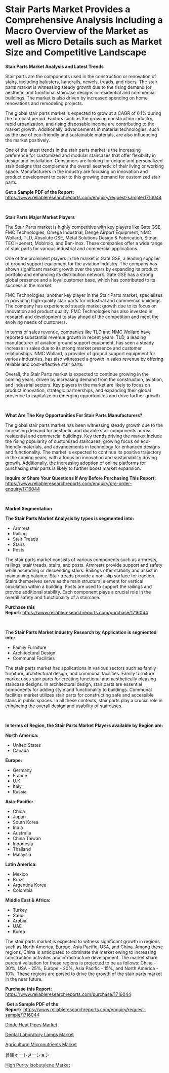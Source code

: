<p><h1>Stair Parts Market Provides a Comprehensive Analysis Including a Macro Overview of the Market as well as Micro Details such as Market Size and Competitive Landscape</h1></p><p><strong>Stair Parts Market Analysis and Latest Trends</strong></p>
<p><p>Stair parts are the components used in the construction or renovation of stairs, including balusters, handrails, newels, treads, and risers. The stair parts market is witnessing steady growth due to the rising demand for aesthetic and functional staircase designs in residential and commercial buildings. The market is also driven by increased spending on home renovations and remodeling projects.</p><p>The global stair parts market is expected to grow at a CAGR of 6.1% during the forecast period. Factors such as the growing construction industry, rapid urbanization, and rising disposable income are contributing to the market growth. Additionally, advancements in material technologies, such as the use of eco-friendly and sustainable materials, are also influencing the market positively.</p><p>One of the latest trends in the stair parts market is the increasing preference for customized and modular staircases that offer flexibility in design and installation. Consumers are looking for unique and personalized stair designs that complement the overall aesthetic of their living or working space. Manufacturers in the industry are focusing on innovation and product development to cater to this growing demand for customized stair parts.</p></p>
<p><strong>Get a Sample PDF of the Report:&nbsp;</strong> <a href="https://www.reliableresearchreports.com/enquiry/request-sample/1716044">https://www.reliableresearchreports.com/enquiry/request-sample/1716044</a></p>
<p>&nbsp;</p>
<p><strong>Stair Parts Major Market Players</strong></p>
<p><p>The Stair Parts market is highly competitive with key players like Gate GSE, FMC Technologies, Omega Industrial, Denge Airport Equipment, NMC Wollard, TLD, Absolute GSE, Metal Solutions Design & Fabrication, Sitnar, TEC Huenert, Mobirolo, and Ban-Inox. These companies offer a wide range of stair parts for various industrial and commercial applications.</p><p>One of the prominent players in the market is Gate GSE, a leading supplier of ground support equipment for the aviation industry. The company has shown significant market growth over the years by expanding its product portfolio and enhancing its distribution network. Gate GSE has a strong global presence and a loyal customer base, which has contributed to its success in the market.</p><p>FMC Technologies, another key player in the Stair Parts market, specializes in providing high-quality stair parts for industrial and commercial buildings. The company has experienced steady market growth due to its focus on innovation and product quality. FMC Technologies has also invested in research and development to stay ahead of the competition and meet the evolving needs of customers.</p><p>In terms of sales revenue, companies like TLD and NMC Wollard have reported substantial revenue growth in recent years. TLD, a leading manufacturer of aviation ground support equipment, has seen a steady increase in sales due to its strong market presence and customer relationships. NMC Wollard, a provider of ground support equipment for various industries, has also witnessed a growth in sales revenue by offering reliable and cost-effective stair parts.</p><p>Overall, the Stair Parts market is expected to continue growing in the coming years, driven by increasing demand from the construction, aviation, and industrial sectors. Key players in the market are likely to focus on product innovation, strategic partnerships, and expanding their global presence to capitalize on emerging opportunities and drive further growth.</p></p>
<p>&nbsp;</p>
<p><strong>What Are The Key Opportunities For Stair Parts Manufacturers?</strong></p>
<p><p>The global stair parts market has been witnessing steady growth due to the increasing demand for aesthetic and durable stair components across residential and commercial buildings. Key trends driving the market include the rising popularity of customized staircases, growing focus on eco-friendly materials, and advancements in technology for enhanced designs and functionality. The market is expected to continue its positive trajectory in the coming years, with a focus on innovation and sustainability driving growth. Additionally, the increasing adoption of online platforms for purchasing stair parts is likely to further boost market expansion.</p></p>
<p><strong>Inquire or Share Your Questions If Any Before Purchasing This Report:</strong> <a href="https://www.reliableresearchreports.com/enquiry/pre-order-enquiry/1716044">https://www.reliableresearchreports.com/enquiry/pre-order-enquiry/1716044</a></p>
<p>&nbsp;</p>
<p><strong>Market Segmentation</strong></p>
<p><strong>The Stair Parts Market Analysis by types is segmented into:</strong></p>
<p><ul><li>Armrest</li><li>Railing</li><li>Stair Treads</li><li>Stairs</li><li>Posts</li></ul></p>
<p><p>The stair parts market consists of various components such as armrests, railings, stair treads, stairs, and posts. Armrests provide support and safety while ascending or descending stairs. Railings offer stability and assist in maintaining balance. Stair treads provide a non-slip surface for traction. Stairs themselves serve as the main structural element for vertical circulation within a building. Posts are used to support the railings and provide additional stability. Each component plays a crucial role in the overall safety and functionality of a staircase.</p></p>
<p><strong>Purchase this Report:&nbsp;</strong><a href="https://www.reliableresearchreports.com/purchase/1716044">https://www.reliableresearchreports.com/purchase/1716044</a></p>
<p>&nbsp;</p>
<p><strong>The Stair Parts Market Industry Research by Application is segmented into:</strong></p>
<p><ul><li>Family Furniture</li><li>Architectural Design</li><li>Communal Facilities</li></ul></p>
<p><p>The stair parts market has applications in various sectors such as family furniture, architectural design, and communal facilities. Family furniture market uses stair parts for creating functional and aesthetically pleasing staircase designs. In architectural design, stair parts are essential components for adding style and functionality to buildings. Communal facilities market utilizes stair parts for constructing safe and accessible stairs in public spaces. In all these contexts, stair parts play a crucial role in enhancing the overall design and usability of staircases.</p></p>
<p>&nbsp;</p>
<p><strong>In terms of Region, the Stair Parts Market Players available by Region are:</strong></p>
<p>
    <p> <strong> North America: </strong>
        <ul>
            <li>United States</li>
            <li>Canada</li>
        </ul>
        </p> 
    <p> <strong> Europe: </strong>
        <ul>
            <li>Germany</li>
            <li>France</li>
            <li>U.K.</li>
            <li>Italy</li>
            <li>Russia</li>
        </ul>
        </p> 
    <p> <strong> Asia-Pacific: </strong>
        <ul>
            <li>China</li>
            <li>Japan</li>
            <li>South Korea</li>
            <li>India</li>
            <li>Australia</li>
            <li>China Taiwan</li>
            <li>Indonesia</li>
            <li>Thailand</li>
            <li>Malaysia</li>
        </ul>
        </p> 
    <p> <strong> Latin America: </strong>
        <ul>
            <li>Mexico</li>
            <li>Brazil</li>
            <li>Argentina Korea</li>
            <li>Colombia</li>
        </ul>
        </p> 
    <p> <strong> Middle East & Africa: </strong>
        <ul>
            <li>Turkey</li>
            <li>Saudi</li>
            <li>Arabia</li>
            <li>UAE</li>
            <li>Korea</li>
        </ul>
    </p>
    </p>
<p><p>The stair parts market is expected to witness significant growth in regions such as North America, Europe, Asia Pacific, USA, and China. Among these regions, China is anticipated to dominate the market owing to increasing construction activities and infrastructure development. The market share percent valuation for these regions is projected to be as follows: China - 30%, USA - 25%, Europe - 20%, Asia Pacific - 15%, and North America - 10%. These regions are poised to drive the growth of the stair parts market in the near future.</p></p>
<p><strong>Purchase this Report: </strong><a href="https://www.reliableresearchreports.com/purchase/1716044">https://www.reliableresearchreports.com/purchase/1716044</a></p>
<p>&nbsp;<strong>Get a Sample PDF of the Report:&nbsp;&nbsp;</strong><a href="https://www.reliableresearchreports.com/enquiry/request-sample/1716044">https://www.reliableresearchreports.com/enquiry/request-sample/1716044</a></p>
<p><strong></strong></p>
<p><p><a href="https://github.com/jhcraigie/Market-Research-Report-List-2/blob/main/diode-heat-pipes-market.md">Diode Heat Pipes Market</a></p><p><a href="https://butternut-bug-553.notion.site/Dental-Laboratory-Lamps-Market-Insights-Market-Players-and-Forecast-Till-2031-46626b8d4f0f47e5a17c6151d5506fc7">Dental Laboratory Lamps Market</a></p><p><a href="https://view.publitas.com/reportprime-1/agricultural-micronutrients-market-dynamics-2024-2031-also-about-its-market-trends-projections-and-opportunities/">Agricultural Micronutrients Market</a></p><p><a href="https://medium.com/@jazminjones30/%E5%80%89%E5%BA%AB%E8%87%AA%E5%8B%95%E5%8C%96%E5%B8%82%E5%A0%B4-2031%E5%B9%B4%E3%81%BE%E3%81%A7%E3%81%AE%E3%83%88%E3%83%AC%E3%83%B3%E3%83%89-%E4%BA%88%E6%B8%AC-%E7%AB%B6%E4%BA%89%E5%88%86%E6%9E%90-6209241098e5">倉庫オートメーション</a></p><p><a href="https://view.publitas.com/reportprime-1/high-purity-isobutylene-market-size-market-share-and-global-market-analysis-report-2024-2031/">High Purity Isobutylene Market</a></p></p>
